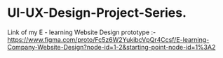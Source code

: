 # UI-UX-Design-Project-Series.

Link of my E - learning Website Design prototype :-
https://www.figma.com/proto/Fc5z6W2YukibcVpQr4Ccsf/E-learning-Company-Website-Design?node-id=1-2&starting-point-node-id=1%3A2
